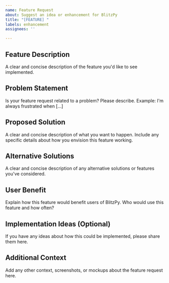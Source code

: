 ```yaml
---
name: Feature Request
about: Suggest an idea or enhancement for BlitzPy
title: "[FEATURE] "
labels: enhancement
assignees: ''

---
```


## Feature Description
A clear and concise description of the feature you'd like to see implemented.

## Problem Statement
Is your feature request related to a problem? Please describe.
Example: I'm always frustrated when [...]

## Proposed Solution
A clear and concise description of what you want to happen. Include any specific details about how you envision this feature working.

## Alternative Solutions
A clear and concise description of any alternative solutions or features you've considered.

## User Benefit
Explain how this feature would benefit users of BlitzPy. Who would use this feature and how often?

## Implementation Ideas (Optional)
If you have any ideas about how this could be implemented, please share them here.

## Additional Context
Add any other context, screenshots, or mockups about the feature request here. 